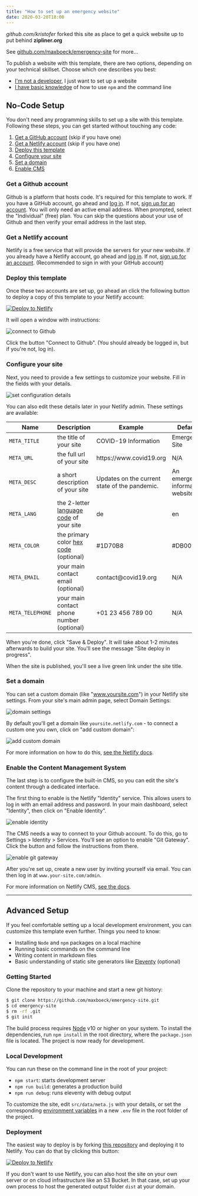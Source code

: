 ```yaml
---
title: "How to set up an emergency website"
date: 2020-03-20T18:00
---
```


_github.com/kristofer_ forked this site as place to get a quick website up to put behind **zipliner.org**

See [github.com/maxboeck/emergency-site](https://github.com/maxboeck/emergency-site) for more...

To publish a website with this template, there are two options, depending on your technical skillset. Choose which one describes you best:

* [I'm not a developer](#no-code-setup), I just want to set up a website
* [I have basic knowledge](#advanced-setup) of how to use `npm` and the command line 

## No-Code Setup

You don't need any programming skills to set up a site with this template. 
Following these steps, you can get started without touching any code:

1. [Get a GitHub account](#get-a-github-account) (skip if you have one)
2. [Get a Netlify account](#get-a-netlify-account) (skip if you have one)
3. [Deploy this template](#deploy-this-template)
4. [Configure your site](#configure-your-site)
5. [Set a domain](#set-a-domain)
6. [Enable CMS](#enable-the-content-management-system)

### Get a Github account

Github is a platform that hosts code. It's required for this template to work.
If you have a GitHub account, go ahead and [log in](https://github.com/join). If not, [sign up for an account](https://github.com/join). You will only need an active email address. When prompted, select the "Individual" (free) plan. You can skip the questions about your use of Github and then verify your email address in the last step.

### Get a Netlify account

Netlify is a free service that will provide the servers for your new website.
If you already have a Netlify account, go ahead and [log in](https://app.netlify.com). If not, [sign up for an account](https://app.netlify.com/signup). (Recommended to sign in with your GitHub account)

### Deploy this template

Once these two accounts are set up, go ahead an click the following button to deploy a copy of this template to your Netlify account:

[![Deploy to Netlify](https://www.netlify.com/img/deploy/button.svg)](https://app.netlify.com/start/deploy?repository=https://github.com/maxboeck/emergency-site)

It will open a window with instructions:

![connect to Github](/static/images/uploads/netlify-deploy-step1.png)

Click the button "Connect to Github". (You should already be logged in, but if you're not, log in).

### Configure your site

Next, you need to provide a few settings to customize your website. Fill in the fields with your details.

![set configuration details](/static/images/uploads/netlify-deploy-step2.png)

You can also edit these details later in your Netlify admin.
These settings are available:

<table>
    <thead>
        <tr><th>Name</th><th>Description</th><th>Example</th><th>Default</th></tr>
    </thead>
    <tbody>
        <tr>
            <td><code>META_TITLE</code></td>
            <td>the title of your site</td>
            <td>COVID-19 Information</td>
            <td>Emergency Site</td>
        </tr>
        <tr>
            <td><code>META_URL</code></td>
            <td>the full url of your site</td>
            <td>https://www.covid19.org</td>
            <td>N/A</td>
        </tr>
        <tr>
            <td><code>META_DESC</code></td>
            <td>a short description of your site</td>
            <td>Updates on the current state of the pandemic.</td>
            <td>An emergency information website.</td>
        </tr>
        <tr>
            <td><code>META_LANG</code></td>
            <td>the 2-letter <a href="https://en.wikipedia.org/wiki/List_of_ISO_639-1_codes">language code</a> of your site</td>
            <td>de</td>
            <td>en</td>
        </tr>
        <tr>
            <td><code>META_COLOR</code></td>
            <td>the primary color <a href="https://www.color-hex.com/">hex code</a> (optional)</td>
            <td>#1D70B8</td>
            <td>#DB0000</td>
        </tr>
        <tr>
            <td><code>META_EMAIL</code></td>
            <td>your main contact email (optional)</td>
            <td>contact@covid19.org</td>
            <td>N/A</td>
        </tr> 
        <tr>
            <td><code>META_TELEPHONE</code></td>
            <td>your main contact phone number (optional)</td>
            <td>+01 23 456 789 00</td>
            <td>N/A</td>
        </tr> 
    </tbody>   
</table>

When you're done, click "Save & Deploy". It will take about 1-2 minutes afterwards to build your site. You'll see the message "Site deploy in progress".

When the site is published, you'll see a live green link under the site title.

### Set a domain

You can set a custom domain (like "www.yoursite.com") in your Netlify site settings. From your site's main admin page, select Domain Settings:

![domain settings](/static/images/uploads/netlify-deploy-step3.png)

By default you'll get a domain like `yoursite.netlify.com` - to connect a custom one you own, click on "add custom domain":

![add custom domain](/static/images/uploads/netlify-deploy-step4.png)

For more information on how to do this, [see the Netlify docs](https://docs.netlify.com/domains-https/custom-domains/).

### Enable the Content Management System

The last step is to configure the built-in CMS, so you can edit the site's content through a dedicated interface.

The first thing to enable is the Netlify "Identity" service. This allows users to log in with an email address and password. In your main dashboard, select "Identity", then click on "Enable Identity".

![enable identity](/static/images/uploads/netlify-deploy-step5.png)

The CMS needs a way to connect to your Github account. To do this, go to Settings > Identity > Services. You'll see an option to enable "Git Gateway". Click the button and follow the instructions from there.

![enable git gateway](/static/images/uploads/netlify-deploy-step6.png)

After you're set up, create a new user by inviting yourself via email. You can then log in at `www.your-site.com/admin`.

For more information on Netlify CMS, [see the docs](https://www.netlifycms.org/docs/intro/).

--------

## Advanced Setup

If you feel comfortable setting up a local development environment, you can customize this template even further. Things you need to know:

* Installing `Node` and `npm` packages on a local machine
* Running basic commands on the command line
* Writing content in markdown files
* Basic understanding of static site generators like [Eleventy](https://11ty.dev) (optional) 

### Getting Started

Clone the repository to your machine and start a new git history:

```bash
$ git clone https://github.com/maxboeck/emergency-site.git
$ cd emergency-site
$ rm -rf .git
$ git init
```

The build process requires [Node](https://nodejs.org/en/) v10 or higher on your system. 
To install the dependencies, run `npm install` in the root directory, where the `package.json` file is located. The project is now ready for development.

### Local Development

You can run these on the command line in the root of your project:

* `npm start`: starts development server
* `npm run build`: generates a production build
* `npm run debug`: runs eleventy with debug output

To customize the site, edit `src/data/meta.js` with your details, or set the corresponding [environment variables](#configure-your-site) in a new `.env` file in the root folder of the project.

### Deployment

The easiest way to deploy is by forking [this repository](https://github.com/maxboeck/emergency-site) and deploying it to Netlify. You can do that by clicking this button:  

[![Deploy to Netlify](https://www.netlify.com/img/deploy/button.svg)](https://app.netlify.com/start/deploy?repository=https://github.com/maxboeck/emergency-site) 

If you don't want to use Netlify, you can also host the site on your own server or on cloud infrastructure like an S3 Bucket. In that case, set up your own process to host the generated output folder `dist` at your domain.